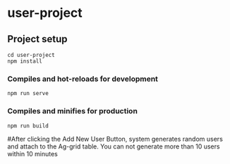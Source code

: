 # user-project

## Project setup

```
cd user-project
npm install
```

### Compiles and hot-reloads for development

```
npm run serve
```

### Compiles and minifies for production

```
npm run build
```

#After clicking the Add New User Button, system generates random users and attach to the Ag-grid table. You can not generate more than 10 users within 10 minutes
